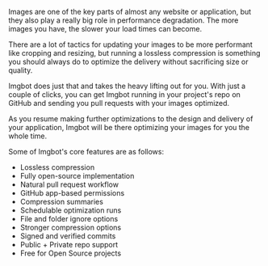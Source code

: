 Images are one of the key parts of almost any website or application, but they also play a really big role in performance degradation. The more images you have, the slower your load times can become.

There are a lot of tactics for updating your images to be more performant like cropping and resizing, but running a lossless compression is something you should always do to optimize the delivery without sacrificing size or quality.

Imgbot does just that and takes the heavy lifting out for you. With just a couple of clicks, you can get Imgbot running in your project's repo on GitHub and sending you pull requests with your images optimized.

As you resume making further optimizations to the design and delivery of your application, Imgbot will be there optimizing your images for you the whole time.

Some of Imgbot's core features are as follows:

 - Lossless compression
 - Fully open-source implementation
 - Natural pull request workflow
 - GitHub app-based permissions
 - Compression summaries
 - Schedulable optimization runs
 - File and folder ignore options
 - Stronger compression options
 - Signed and verified commits
 - Public + Private repo support
 - Free for Open Source projects
